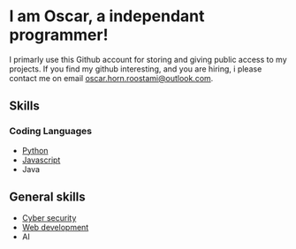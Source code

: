 # I am Oscar, a independant programmer!
I primarly use this Github account for storing and giving public access to my projects.
If you find my github interesting, and you are hiring, i please contact me on email oscar.horn.roostami@outlook.com.
## Skills
### Coding Languages
- [Python](https://github.com/Osi135/oscar-student)
- [Javascript](https://github.com/Osi135/Progress-tracker_MERN-app)
- Java
## General skills
- [Cyber security](https://github.com/Osi135/CyberSecurity-Writeups)
- [Web development](https://github.com/Osi135/Progress-tracker_MERN-app)
- AI 

